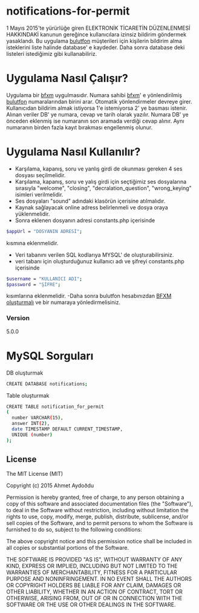 # notifications-for-permit
1 Mayıs 2015'te yürürlüğe giren ELEKTRONİK TİCARETİN DÜZENLENMESİ HAKKINDAKİ kanunun gereğince kullanıcılara izinsiz bildirim göndermek yasaklandı.
Bu uygulama [bulutfon] müşterileri için kişilerin bildirim alma isteklerini liste halinde database' e kaydeder. Daha sonra database deki listeleri istediğimiz gibi kullanabiliriz.

# Uygulama Nasıl Çalışır?
Uygulama bir [bfxm] uygulmasıdır. Numara sahibi [bfxm]' e yönlendirilmiş [bulutfon] numaralarından birini arar. Otomatik yönlendirmeler devreye girer.
Kullanıcıdan bildirim almak istiyorsa 1'e istemiyorsa 2' ye basması istenir. Alınan veriler DB' ye numara, cevap ve tarih olarak yazılır.
Numara DB' ye önceden eklenmiş ise numaranın son aramada verdiği cevap alınır. Aynı numaranın birden fazla kayıt bırakması engellenmiş olunur.

# Uygulama Nasıl Kullanılır?
- Karşılama, kapanış, soru ve yanlış girdi de okunması gereken 4 ses dosyası seçilmelidir.
- Karşılama, kapanış, soru ve yalış girdi için seçtiğimiz ses dosyalarına sırasıyla "welcome", "closing", "decralation_question", "wrong_keying" isimleri verilmelidir.
- Ses dosyaları "sound" adındaki klasörün içerisine atılmalıdır.
- Kaynak sağlayacak online adress belirlenmeli ve dosya oraya yüklenmelidir.
- Sonra eklenen dosyanın adresi constants.php içerisinde 
```sh
$appUrl = "DOSYANIN ADRESİ";
```
  kısmına eklenmelidir.
- Veri tabanını verilen SQL kodlarıya MYSQL' de oluşturabilirsiniz.
- veri tabanı için oluşturduğunuz kullanıcı adı ve şifreyi constants.php içerisinde
```sh
$username = "KULLANICI ADI";
$password = "ŞİFRE";
```
kısımlarına eklenmelidir.
-Daha sonra bulutfon hesabınızdan [BFXM oluşturmalı] ve bir numaraya yönledirmelisiniz.

### Version
5.0.0

# MySQL Sorguları
DB oluşturmak

```sh
CREATE DATABASE notifications;
```
Table oluşturmak
```sh
CREATE TABLE notification_for_permit
(
  number VARCHAR(15),
  answer INT(2),
  date TIMESTAMP DEFAULT CURRENT_TIMESTAMP,
  UNIQUE (number)
);
```
License
----

The MIT License (MIT)

Copyright (c) 2015 Ahmet Aydoðdu

Permission is hereby granted, free of charge, to any person obtaining a copy of this software and associated documentation files (the "Software"), to deal in the Software without restriction, including without limitation the rights to use, copy, modify, merge, publish, distribute, sublicense, and/or sell copies of the Software, and to permit persons to whom the Software is furnished to do so, subject to the following conditions:

The above copyright notice and this permission notice shall be included in all copies or substantial portions of the Software.

THE SOFTWARE IS PROVIDED "AS IS", WITHOUT WARRANTY OF ANY KIND, EXPRESS OR IMPLIED, INCLUDING BUT NOT LIMITED TO THE WARRANTIES OF MERCHANTABILITY, FITNESS FOR A PARTICULAR PURPOSE AND NONINFRINGEMENT. IN NO EVENT SHALL THE AUTHORS OR COPYRIGHT HOLDERS BE LIABLE FOR ANY CLAIM, DAMAGES OR OTHER LIABILITY, WHETHER IN AN ACTION OF CONTRACT, TORT OR OTHERWISE, ARISING FROM, OUT OF OR IN CONNECTION WITH THE SOFTWARE OR THE USE OR OTHER DEALINGS IN THE SOFTWARE.

[bulutfon]:https://www.bulutfon.com/
[bfxm]:https://github.com/bulutfon/documents/tree/master/BFXM
[BFXM oluşturmalı]:https://www.youtube.com/watch?v=4DeFu8JvG3o

